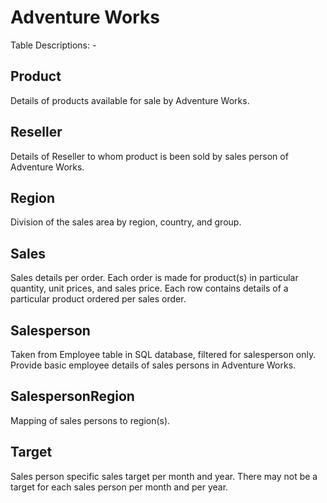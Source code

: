 # Adventure Works

Table Descriptions: -

## Product
Details of products available for sale by Adventure Works.

## Reseller 
Details of Reseller to whom product is been sold by sales person of Adventure Works.

## Region 
Division of the sales area by region, country, and group.

## Sales 
Sales details per order. Each order is made for product(s) in particular quantity, unit prices, and sales price. Each row contains details of a particular product ordered per sales order.

## Salesperson 
Taken from Employee table in SQL database, filtered for salesperson only. Provide basic employee details of sales persons in Adventure Works.

## SalespersonRegion 
Mapping of sales persons to region(s).

## Target 
Sales person specific sales target per month and year. There may not be a target for each sales person per month and per year.

